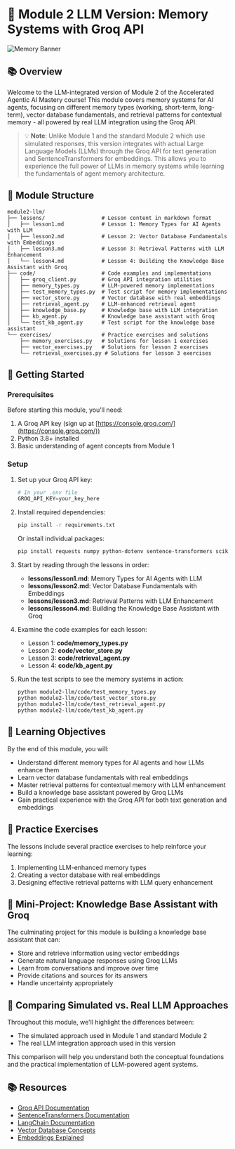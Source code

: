 # 🧠 Module 2 LLM Version: Memory Systems with Groq API

![Memory Banner](https://media.giphy.com/media/l0HlQXlQ3nHyLMvte/giphy.gif)

## 📚 Overview

Welcome to the LLM-integrated version of Module 2 of the Accelerated Agentic AI Mastery course! This module covers memory systems for AI agents, focusing on different memory types (working, short-term, long-term), vector database fundamentals, and retrieval patterns for contextual memory - all powered by real LLM integration using the Groq API.

> 💡 **Note**: Unlike Module 1 and the standard Module 2 which use simulated responses, this version integrates with actual Large Language Models (LLMs) through the Groq API for text generation and SentenceTransformers for embeddings. This allows you to experience the full power of LLMs in memory systems while learning the fundamentals of agent memory architecture.

## 📂 Module Structure

```
module2-llm/
├── lessons/                  # Lesson content in markdown format
│   ├── lesson1.md            # Lesson 1: Memory Types for AI Agents with LLM
│   ├── lesson2.md            # Lesson 2: Vector Database Fundamentals with Embeddings
│   ├── lesson3.md            # Lesson 3: Retrieval Patterns with LLM Enhancement
│   └── lesson4.md            # Lesson 4: Building the Knowledge Base Assistant with Groq
├── code/                     # Code examples and implementations
│   ├── groq_client.py        # Groq API integration utilities
│   ├── memory_types.py       # LLM-powered memory implementations
│   ├── test_memory_types.py  # Test script for memory implementations
│   ├── vector_store.py       # Vector database with real embeddings
│   ├── retrieval_agent.py    # LLM-enhanced retrieval agent
│   ├── knowledge_base.py     # Knowledge base with LLM integration
│   ├── kb_agent.py           # Knowledge base assistant with Groq
│   └── test_kb_agent.py      # Test script for the knowledge base assistant
└── exercises/                # Practice exercises and solutions
    ├── memory_exercises.py   # Solutions for lesson 1 exercises
    ├── vector_exercises.py   # Solutions for lesson 2 exercises
    └── retrieval_exercises.py # Solutions for lesson 3 exercises
```

## 🚀 Getting Started

### Prerequisites

Before starting this module, you'll need:
1. A Groq API key (sign up at [https://console.groq.com/](https://console.groq.com/))
2. Python 3.8+ installed
3. Basic understanding of agent concepts from Module 1

### Setup

1. Set up your Groq API key:
   ```python
   # In your .env file
   GROQ_API_KEY=your_key_here
   ```

2. Install required dependencies:
   ```bash
   pip install -r requirements.txt
   ```

   Or install individual packages:
   ```bash
   pip install requests numpy python-dotenv sentence-transformers scikit-learn
   ```

3. Start by reading through the lessons in order:
   - **lessons/lesson1.md**: Memory Types for AI Agents with LLM
   - **lessons/lesson2.md**: Vector Database Fundamentals with Embeddings
   - **lessons/lesson3.md**: Retrieval Patterns with LLM Enhancement
   - **lessons/lesson4.md**: Building the Knowledge Base Assistant with Groq

4. Examine the code examples for each lesson:
   - Lesson 1: **code/memory_types.py**
   - Lesson 2: **code/vector_store.py**
   - Lesson 3: **code/retrieval_agent.py**
   - Lesson 4: **code/kb_agent.py**

5. Run the test scripts to see the memory systems in action:
   ```
   python module2-llm/code/test_memory_types.py
   python module2-llm/code/test_vector_store.py
   python module2-llm/code/test_retrieval_agent.py
   python module2-llm/code/test_kb_agent.py
   ```

## 🎯 Learning Objectives

By the end of this module, you will:
- Understand different memory types for AI agents and how LLMs enhance them
- Learn vector database fundamentals with real embeddings
- Master retrieval patterns for contextual memory with LLM enhancement
- Build a knowledge base assistant powered by Groq LLMs
- Gain practical experience with the Groq API for both text generation and embeddings

## 🧪 Practice Exercises

The lessons include several practice exercises to help reinforce your learning:
1. Implementing LLM-enhanced memory types
2. Creating a vector database with real embeddings
3. Designing effective retrieval patterns with LLM query enhancement

## 📝 Mini-Project: Knowledge Base Assistant with Groq

The culminating project for this module is building a knowledge base assistant that can:
- Store and retrieve information using vector embeddings
- Generate natural language responses using Groq LLMs
- Learn from conversations and improve over time
- Provide citations and sources for its answers
- Handle uncertainty appropriately

## 🔄 Comparing Simulated vs. Real LLM Approaches

Throughout this module, we'll highlight the differences between:
- The simulated approach used in Module 1 and standard Module 2
- The real LLM integration approach used in this version

This comparison will help you understand both the conceptual foundations and the practical implementation of LLM-powered agent systems.

## 📚 Resources

- [Groq API Documentation](https://console.groq.com/docs/quickstart)
- [SentenceTransformers Documentation](https://www.sbert.net/)
- [LangChain Documentation](https://python.langchain.com/docs/get_started/introduction)
- [Vector Database Concepts](https://www.pinecone.io/learn/vector-database/)
- [Embeddings Explained](https://platform.openai.com/docs/guides/embeddings)
